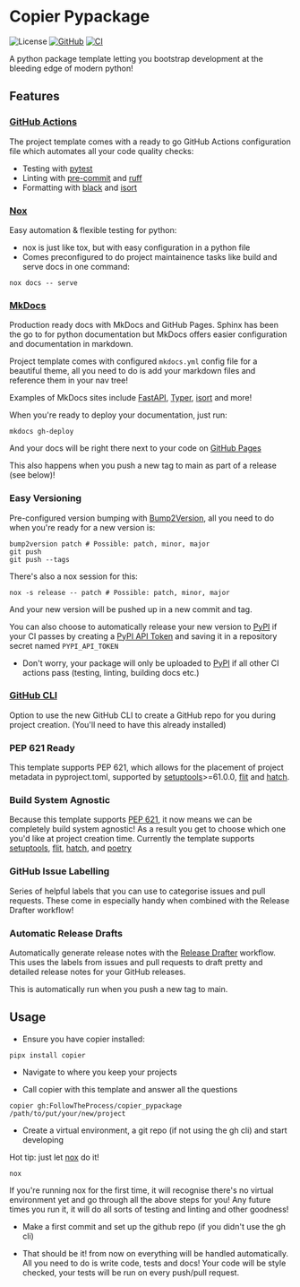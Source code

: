 # Copier Pypackage

![License](https://img.shields.io/github/license/FollowTheProcess/copier_pypackage.svg)
[![GitHub](https://img.shields.io/github/v/release/FollowTheProcess/copier_pypackage?logo=github&sort=semver)](https://github.com/FollowTheProcess/copier_pypackage)
[![CI](https://github.com/FollowTheProcess/copier_pypackage/workflows/CI/badge.svg)](https://github.com/FollowTheProcess/copier_pypackage/actions?query=workflow%3ACI)

A python package template letting you bootstrap development at the bleeding edge of modern python!

## Features

### [GitHub Actions]

The project template comes with a ready to go GitHub Actions configuration file which automates all your code quality checks:

* Testing with [pytest]
* Linting with [pre-commit] and [ruff]
* Formatting with [black] and [isort]

### [Nox]

Easy automation & flexible testing for python:

* nox is just like tox, but with easy configuration in a python file
* Comes preconfigured to do project maintainence tasks like build and serve docs in one command:

``` shell
nox docs -- serve
```

### [MkDocs]

Production ready docs with MkDocs and GitHub Pages. Sphinx has been the go to for python documentation but MkDocs offers easier configuration and documentation in markdown.

Project template comes with configured `mkdocs.yml` config file for a beautiful theme, all you need to do is add your markdown files and reference them in your nav tree!

Examples of MkDocs sites include [FastAPI], [Typer], [isort] and more!

When you're ready to deploy your documentation, just run:

``` shell
mkdocs gh-deploy
```

And your docs will be right there next to your code on [GitHub Pages]

This also happens when you push a new tag to main as part of a release (see below)!

### Easy Versioning

Pre-configured version bumping with [Bump2Version], all you need to do when you're ready for a new version is:

``` shell
bump2version patch # Possible: patch, minor, major
git push
git push --tags
```

There's also a nox session for this:

``` shell
nox -s release -- patch # Possible: patch, minor, major
```

And your new version will be pushed up in a new commit and tag.

You can also choose to automatically release your new version to [PyPI] if your CI passes by creating a [PyPI API Token] and saving it in a repository secret named `PYPI_API_TOKEN`

* Don't worry, your package will only be uploaded to [PyPI] if all other CI actions pass (testing, linting, building docs etc.)

### [GitHub CLI]

Option to use the new GitHub CLI to create a GitHub repo for you during project creation. (You'll need to have this already installed)

### PEP 621 Ready

This template supports PEP 621, which allows for the placement of project metadata in pyproject.toml, supported by [setuptools]>=61.0.0, [flit] and [hatch].

### Build System Agnostic

Because this template supports [PEP 621], it now means we can be completely build system agnostic! As a result you get to choose which one you'd like at project creation time. Currently the template supports [setuptools], [flit], [hatch], and [poetry]

### GitHub Issue Labelling

Series of helpful labels that you can use to categorise issues and pull requests. These come in especially handy when combined with the Release Drafter workflow!

### Automatic Release Drafts

Automatically generate release notes with the [Release Drafter] workflow. This uses the labels from issues and pull requests to draft pretty and detailed release notes for your GitHub releases.

This is automatically run when you push a new tag to main.

## Usage

* Ensure you have copier installed:

``` shell
pipx install copier
```

* Navigate to where you keep your projects

* Call copier with this template and answer all the questions

``` shell
copier gh:FollowTheProcess/copier_pypackage /path/to/put/your/new/project
```

* Create a virtual environment, a git repo (if not using the gh cli) and start developing

Hot tip: just let [nox] do it!

``` shell
nox
```

If you're running nox for the first time, it will recognise there's no virtual environment yet and go through all the above steps for you! Any future times you run it, it will do all sorts of testing and linting and other goodness!

* Make a first commit and set up the github repo (if you didn't use the gh cli)

* That should be it! from now on everything will be handled automatically. All you need to do is write code, tests and docs! Your code will be style checked, your tests will be run on every push/pull request.

[nox]: https://nox.thea.codes/en/stable/
[pytest]: https://docs.pytest.org/en/stable/
[GitHub actions]: https://docs.github.com/en/free-pro-team@latest/actions
[MkDocs]: https://www.mkdocs.org
[Bump2Version]: https://pypi.org/project/bump2version/
[GitHub CLI]: https://cli.github.com
[PyPI]: https://pypi.org
[isort]: https://pycqa.github.io/isort/
[black]: https://black.readthedocs.io/en/stable/
[FastAPI]: https://fastapi.tiangolo.com
[Typer]: https://typer.tiangolo.com
[GitHub Pages]: https://pages.github.com
[PyPI API Token]: https://pypi.org/help/#apitoken
[Release Drafter]: https://github.com/release-drafter/release-drafter
[setuptools]: https://setuptools.pypa.io/en/latest/index.html#
[flit]: https://flit.pypa.io/en/latest/
[hatch]: https://hatch.pypa.io/latest/
[PEP 621]: https://peps.python.org/pep-0621/
[pre-commit]: https://pre-commit.com
[ruff]: https://github.com/charliermarsh/ruff
[poetry]: https://python-poetry.org
